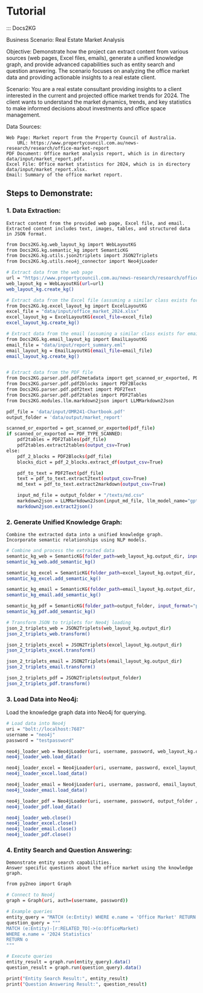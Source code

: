 # Tutorial

::: Docs2KG

Business Scenario: Real Estate Market Analysis

Objective:
Demonstrate how the project can extract content from various sources (web pages, Excel files, emails), generate a unified knowledge graph, and provide advanced capabilities such as entity search and question answering. The scenario focuses on analyzing the office market data and providing actionable insights to a real estate client.

Scenario:
You are a real estate consultant providing insights to a client interested in the current and projected office market trends for 2024. The client wants to understand the market dynamics, trends, and key statistics to make informed decisions about investments and office space management.

Data Sources:

    Web Page: Market report from the Property Council of Australia.
        URL: https://www.propertycouncil.com.au/news-research/research/office-market-report
    PDF Document: Office market analysis report, which is in directory data/input/market_report.pdf.    
    Excel File: Office market statistics for 2024, which is in directory data/input/market_report.xlsx.    
    Email: Summary of the office market report.
    

## Steps to Demonstrate:
### 1. Data Extraction:
    Extract content from the provided web page, Excel file, and email.
    Extracted content includes text, images, tables, and structured data in JSON format.
```sh
from Docs2KG.kg.web_layout_kg import WebLayoutKG
from Docs2KG.kg.semantic_kg import SemanticKG
from Docs2KG.kg.utils.json2triplets import JSON2Triplets
from Docs2KG.kg.utils.neo4j_connector import Neo4jLoader

# Extract data from the web page
url = "https://www.propertycouncil.com.au/news-research/research/office-market-report"
web_layout_kg = WebLayoutKG(url=url)
web_layout_kg.create_kg()

# Extract data from the Excel file (assuming a similar class exists for Excel extraction)
from Docs2KG.kg.excel_layout_kg import ExcelLayoutKG
excel_file = "data/input/office_market_2024.xlsx"
excel_layout_kg = ExcelLayoutKG(excel_file=excel_file)
excel_layout_kg.create_kg()

# Extract data from the email (assuming a similar class exists for email extraction)
from Docs2KG.kg.email_layout_kg import EmailLayoutKG
email_file = "data/input/report_summary.eml"
email_layout_kg = EmailLayoutKG(email_file=email_file)
email_layout_kg.create_kg()


# Extract data from the PDF file
from Docs2KG.parser.pdf.pdf2metadata import get_scanned_or_exported, PDF_TYPE_SCANNED
from Docs2KG.parser.pdf.pdf2blocks import PDF2Blocks
from Docs2KG.parser.pdf.pdf2text import PDF2Text
from Docs2KG.parser.pdf.pdf2tables import PDF2Tables
from Docs2KG.modules.llm.markdown2json import LLMMarkdown2Json

pdf_file = 'data/input/OMR241-Chartbook.pdf'
output_folder = 'data/output/market_report'

scanned_or_exported = get_scanned_or_exported(pdf_file)
if scanned_or_exported == PDF_TYPE_SCANNED:
    pdf2tables = PDF2Tables(pdf_file)
    pdf2tables.extract2tables(output_csv=True)
else:
    pdf_2_blocks = PDF2Blocks(pdf_file)
    blocks_dict = pdf_2_blocks.extract_df(output_csv=True)

    pdf_to_text = PDF2Text(pdf_file)
    text = pdf_to_text.extract2text(output_csv=True)
    md_text = pdf_to_text.extract2markdown(output_csv=True)

    input_md_file = output_folder + "/texts/md.csv"
    markdown2json = LLMMarkdown2Json(input_md_file, llm_model_name="gpt-3.5-turbo")
    markdown2json.extract2json()


```
### 2. Generate Unified Knowledge Graph:
    Combine the extracted data into a unified knowledge graph.
    Incorporate semantic relationships using NLP models.
```sh
# Combine and process the extracted data
semantic_kg_web = SemanticKG(folder_path=web_layout_kg.output_dir, input_format="html", llm_enabled=True)
semantic_kg_web.add_semantic_kg()

semantic_kg_excel = SemanticKG(folder_path=excel_layout_kg.output_dir, input_format="excel", llm_enabled=True)
semantic_kg_excel.add_semantic_kg()

semantic_kg_email = SemanticKG(folder_path=email_layout_kg.output_dir, input_format="email", llm_enabled=True)
semantic_kg_email.add_semantic_kg()

semantic_kg_pdf = SemanticKG(folder_path=output_folder, input_format="pdf", llm_enabled=True)
semantic_kg_pdf.add_semantic_kg()

# Transform JSON to triplets for Neo4j loading
json_2_triplets_web = JSON2Triplets(web_layout_kg.output_dir)
json_2_triplets_web.transform()

json_2_triplets_excel = JSON2Triplets(excel_layout_kg.output_dir)
json_2_triplets_excel.transform()

json_2_triplets_email = JSON2Triplets(email_layout_kg.output_dir)
json_2_triplets_email.transform()

json_2_triplets_pdf = JSON2Triplets(output_folder)
json_2_triplets_pdf.transform()

```

### 3. Load Data into Neo4j:
Load the knowledge graph data into Neo4j for querying.
```sh
# Load data into Neo4j
uri = "bolt://localhost:7687"
username = "neo4j"
password = "testpassword"

neo4j_loader_web = Neo4jLoader(uri, username, password, web_layout_kg.output_dir / "kg" / "triplets_kg.json", clean=True)
neo4j_loader_web.load_data()

neo4j_loader_excel = Neo4jLoader(uri, username, password, excel_layout_kg.output_dir / "kg" / "triplets_kg.json", clean=True)
neo4j_loader_excel.load_data()

neo4j_loader_email = Neo4jLoader(uri, username, password, email_layout_kg.output_dir / "kg" / "triplets_kg.json", clean=True)
neo4j_loader_email.load_data()

neo4j_loader_pdf = Neo4jLoader(uri, username, password, output_folder / "kg" / "triplets_kg.json", clean=True)
neo4j_loader_pdf.load_data()

neo4j_loader_web.close()
neo4j_loader_excel.close()
neo4j_loader_email.close()
neo4j_loader_pdf.close()

```

### 4. Entity Search and Question Answering:
    Demonstrate entity search capabilities.
    Answer specific questions about the office market using the knowledge graph.

```sh
from py2neo import Graph

# Connect to Neo4j
graph = Graph(uri, auth=(username, password))

# Example queries
entity_query = "MATCH (e:Entity) WHERE e.name = 'Office Market' RETURN e"
question_query = """
MATCH (e:Entity)-[r:RELATED_TO]->(o:OfficeMarket)
WHERE e.name = '2024 Statistics'
RETURN o
"""

# Execute queries
entity_result = graph.run(entity_query).data()
question_result = graph.run(question_query).data()

print("Entity Search Result:", entity_result)
print("Question Answering Result:", question_result)
```
